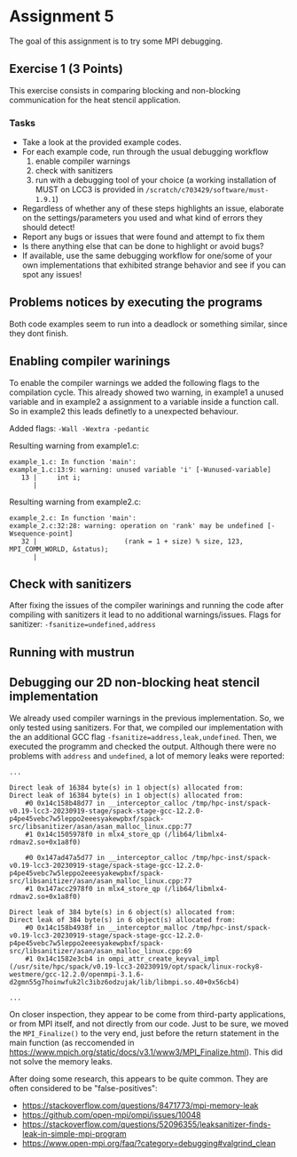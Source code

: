 # Assignment 5

The goal of this assignment is to try some MPI debugging.

## Exercise 1 (3 Points)

This exercise consists in comparing blocking and non-blocking communication for the heat stencil application.

### Tasks

- Take a look at the provided example codes.
- For each example code, run through the usual debugging workflow
    1) enable compiler warnings
    2) check with sanitizers
    3) run with a debugging tool of your choice (a working installation of MUST on LCC3 is provided in `/scratch/c703429/software/must-1.9.1`)
- Regardless of whether any of these steps highlights an issue, elaborate on the settings/parameters you used and what kind of errors they should detect!
- Report any bugs or issues that were found and attempt to fix them
- Is there anything else that can be done to highlight or avoid bugs?
- If available, use the same debugging workflow for one/some of your own implementations that exhibited strange behavior and see if you can spot any issues!

## Problems notices by executing the programs
Both code examples seem to run into a deadlock or something similar, since they dont finish.

## Enabling compiler warinings

To enable the compiler warnings we added the following flags to the compilation cycle.
This already showed two warning, in example1 a unused variable and in example2 a assignment to a variable inside a function
call. So in example2 this leads definetly to a unexpected behaviour.

Added flags:
`-Wall -Wextra -pedantic`

Resulting warning from example1.c:
```
example_1.c: In function 'main':
example_1.c:13:9: warning: unused variable 'i' [-Wunused-variable]
   13 |     int i;
      |
```

Resulting warning from example2.c:
```
example_2.c: In function 'main':
example_2.c:32:28: warning: operation on 'rank' may be undefined [-Wsequence-point]
   32 |                      (rank = 1 + size) % size, 123, MPI_COMM_WORLD, &status);
      |
```

## Check with sanitizers

After fixing the issues of the compiler warinings and running the code after compiling with sanitizers it lead to no additional warnings/issues.
Flags for sanitizer: `-fsanitize=undefined,address `

## Running with mustrun

## Debugging our 2D non-blocking heat stencil implementation

We already used compiler warnings in the previous implementation. So, we only tested using sanitizers. For that, we compiled our implementation with the an additional GCC flag `-fsanitize=address,leak,undefined`. Then, we executed the programm and checked the output. Although there were no problems with `address` and `undefined`, a lot of memory leaks were reported:

```
...

Direct leak of 16384 byte(s) in 1 object(s) allocated from:
Direct leak of 16384 byte(s) in 1 object(s) allocated from:
    #0 0x14c158b48d77 in __interceptor_calloc /tmp/hpc-inst/spack-v0.19-lcc3-20230919-stage/spack-stage-gcc-12.2.0-p4pe45vebc7w5leppo2eeesyakewpbxf/spack-src/libsanitizer/asan/asan_malloc_linux.cpp:77
    #1 0x14c1505978f0 in mlx4_store_qp (/lib64/libmlx4-rdmav2.so+0x1a8f0)

    #0 0x147ad47a5d77 in __interceptor_calloc /tmp/hpc-inst/spack-v0.19-lcc3-20230919-stage/spack-stage-gcc-12.2.0-p4pe45vebc7w5leppo2eeesyakewpbxf/spack-src/libsanitizer/asan/asan_malloc_linux.cpp:77
    #1 0x147acc2978f0 in mlx4_store_qp (/lib64/libmlx4-rdmav2.so+0x1a8f0)

Direct leak of 384 byte(s) in 6 object(s) allocated from:
Direct leak of 384 byte(s) in 6 object(s) allocated from:
    #0 0x14c158b4938f in __interceptor_malloc /tmp/hpc-inst/spack-v0.19-lcc3-20230919-stage/spack-stage-gcc-12.2.0-p4pe45vebc7w5leppo2eeesyakewpbxf/spack-src/libsanitizer/asan/asan_malloc_linux.cpp:69
    #1 0x14c1582e3cb4 in ompi_attr_create_keyval_impl (/usr/site/hpc/spack/v0.19-lcc3-20230919/opt/spack/linux-rocky8-westmere/gcc-12.2.0/openmpi-3.1.6-d2gmn55g7hoinwfuk2lc3ibz6odzujak/lib/libmpi.so.40+0x56cb4)

...
```

On closer inspection, they appear to be come from third-party applications, or from MPI itself, and not directly from our code. Just to be sure, we moved the `MPI_Finalize()` to the very end, just before the return statement in the main function (as reccomended in https://www.mpich.org/static/docs/v3.1/www3/MPI_Finalize.html). This did not solve the memory leaks.

After doing some research, this appears to be quite common. They are often considered to be "false-positives":

* https://stackoverflow.com/questions/8471773/mpi-memory-leak
* https://github.com/open-mpi/ompi/issues/10048
* https://stackoverflow.com/questions/52096355/leaksanitizer-finds-leak-in-simple-mpi-program
* https://www.open-mpi.org/faq/?category=debugging#valgrind_clean
